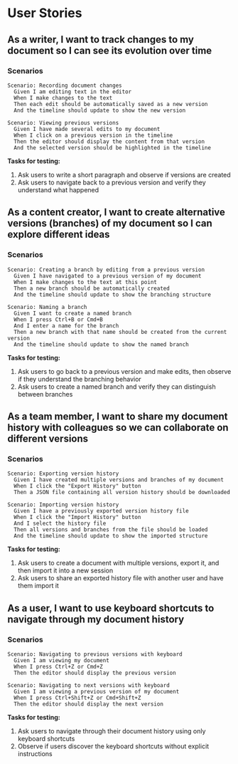 # User Stories

## As a writer, I want to track changes to my document so I can see its evolution over time

### Scenarios
```gherkin
Scenario: Recording document changes
  Given I am editing text in the editor
  When I make changes to the text
  Then each edit should be automatically saved as a new version
  And the timeline should update to show the new version

Scenario: Viewing previous versions
  Given I have made several edits to my document
  When I click on a previous version in the timeline
  Then the editor should display the content from that version
  And the selected version should be highlighted in the timeline
```

**Tasks for testing:**
1. Ask users to write a short paragraph and observe if versions are created
2. Ask users to navigate back to a previous version and verify they understand what happened

## As a content creator, I want to create alternative versions (branches) of my document so I can explore different ideas

### Scenarios
```gherkin
Scenario: Creating a branch by editing from a previous version
  Given I have navigated to a previous version of my document
  When I make changes to the text at this point
  Then a new branch should be automatically created
  And the timeline should update to show the branching structure

Scenario: Naming a branch
  Given I want to create a named branch
  When I press Ctrl+B or Cmd+B
  And I enter a name for the branch
  Then a new branch with that name should be created from the current version
  And the timeline should update to show the named branch
```

**Tasks for testing:**
1. Ask users to go back to a previous version and make edits, then observe if they understand the branching behavior
2. Ask users to create a named branch and verify they can distinguish between branches

## As a team member, I want to share my document history with colleagues so we can collaborate on different versions

### Scenarios
```gherkin
Scenario: Exporting version history
  Given I have created multiple versions and branches of my document
  When I click the "Export History" button
  Then a JSON file containing all version history should be downloaded

Scenario: Importing version history
  Given I have a previously exported version history file
  When I click the "Import History" button
  And I select the history file
  Then all versions and branches from the file should be loaded
  And the timeline should update to show the imported structure
```

**Tasks for testing:**
1. Ask users to create a document with multiple versions, export it, and then import it into a new session
2. Ask users to share an exported history file with another user and have them import it

## As a user, I want to use keyboard shortcuts to navigate through my document history

### Scenarios
```gherkin
Scenario: Navigating to previous versions with keyboard
  Given I am viewing my document
  When I press Ctrl+Z or Cmd+Z
  Then the editor should display the previous version

Scenario: Navigating to next versions with keyboard
  Given I am viewing a previous version of my document
  When I press Ctrl+Shift+Z or Cmd+Shift+Z
  Then the editor should display the next version
```

**Tasks for testing:**
1. Ask users to navigate through their document history using only keyboard shortcuts
2. Observe if users discover the keyboard shortcuts without explicit instructions
